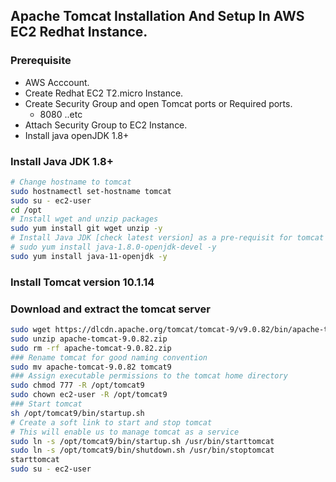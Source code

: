 ## Apache Tomcat Installation And Setup In AWS EC2 Redhat Instance.
### Prerequisite
+ AWS Acccount.
+ Create Redhat EC2 T2.micro Instance.
+ Create Security Group and open Tomcat ports or Required ports.
   + 8080 ..etc
+ Attach Security Group to EC2 Instance.
+ Install java openJDK 1.8+

### Install Java JDK 1.8+ 

``` sh
# Change hostname to tomcat
sudo hostnamectl set-hostname tomcat
sudo su - ec2-user
cd /opt
# Install wget and unzip packages
sudo yum install git wget unzip -y
# Install Java JDK [check latest version] as a pre-requisit for tomcat to run
# sudo yum install java-1.8.0-openjdk-devel -y
sudo yum install java-11-openjdk -y
```
### Install Tomcat version 10.1.14
### Download and extract the tomcat server
``` sh
sudo wget https://dlcdn.apache.org/tomcat/tomcat-9/v9.0.82/bin/apache-tomcat-9.0.82.zip
sudo unzip apache-tomcat-9.0.82.zip
sudo rm -rf apache-tomcat-9.0.82.zip
### Rename tomcat for good naming convention
sudo mv apache-tomcat-9.0.82 tomcat9  
### Assign executable permissions to the tomcat home directory
sudo chmod 777 -R /opt/tomcat9
sudo chown ec2-user -R /opt/tomcat9
### Start tomcat
sh /opt/tomcat9/bin/startup.sh
# Create a soft link to start and stop tomcat
# This will enable us to manage tomcat as a service
sudo ln -s /opt/tomcat9/bin/startup.sh /usr/bin/starttomcat
sudo ln -s /opt/tomcat9/bin/shutdown.sh /usr/bin/stoptomcat
starttomcat
sudo su - ec2-user
```

